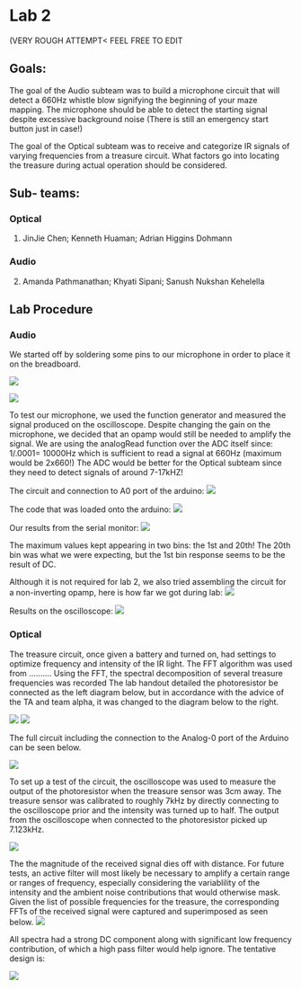 # Lab 2
(VERY ROUGH ATTEMPT< FEEL FREE TO EDIT
## Goals:
The goal of the Audio subteam was to build a microphone circuit that will detect a 660Hz whistle blow signifying the beginning of your maze mapping. The microphone should be able to detect the starting signal despite excessive background noise (There is still an emergency start button just in case!)

The goal of the Optical subteam was to receive and categorize IR signals of varying frequencies from a treasure circuit. What factors go into locating the treasure during actual operation should be considered.

## Sub- teams:
### Optical 
1. JinJie Chen; Kenneth Huaman; Adrian Higgins Dohmann
### Audio
2. Amanda Pathmanathan; Khyati Sipani; Sanush Nukshan Kehelella

## Lab Procedure

### Audio
We started off by soldering some pins to our microphone in order to place it on the breadboard. 

![](./image/lab2/IMG_1652.JPG)       

![](./image/lab2/IMG_6890.JPG)

To test our microphone, we used the function generator and measured the signal produced on the oscilloscope. 
Despite changing the gain on the microphone, we decided that an opamp would still be needed to amplify the signal. 
We are using the analogRead function over the ADC itself since:
1/.0001= 10000Hz which is sufficient to read a signal at 660Hz (maximum would be 2x660!)
The ADC would be better for the Optical subteam since they need to detect signals of around 7-17kHZ!

The circuit and connection to A0 port of the arduino:
![](./image/lab2/IMG_5680.JPG)

The code that was loaded onto the arduino:
![](./image/lab2/image-7.png)

Our results from the serial monitor: 
![](./image/lab2/image-8.jpg)

The maximum values kept appearing in two bins: the 1st and 20th! The 20th bin was what we were expecting, but the 1st bin response seems to be the result of DC. 

Although it is not required for lab 2, we also tried assembling the circuit for a non-inverting opamp, here is how far we got during lab:
![](./image/lab2/IMG_0959.JPG)

Results on the oscilloscope:
![](./image/lab2/IMG_9755.JPG)


### Optical
The treasure circuit, once given a battery and turned on, had settings to optimize frequency and intensity of the IR light.
The FFT algorithm was used from ..........
Using the FFT, the spectral decomposition of several treasure frequencies was recorded
The lab handout detailed the photoresistor be connected as the left diagram below, but in accordance with the advice of the TA and team alpha, it was changed to the diagram below to the right.

![](./image/lab2/orig.jpg)                  ![](./image/lab2/photocircuit.png)

The full circuit including the connection to the Analog-0 port of the Arduino can be seen below.

![](./image/lab2/2_1mod.jpg)

To set up a test of the circuit, the oscilloscope was used to measure the output of the photoresistor when the treasure sensor was 3cm away. The treasure sensor was calibrated to roughly 7kHz by directly connecting to the oscilloscope prior and the intensity was turned up to half. The output from the oscilloscope when connected to the photoresistor picked up 7.123kHz.

![](./image/lab2/2_2mod.jpg)

The the magnitude of the received signal dies off with distance. For future tests, an active filter will most likely be necessary to amplify a certain range or ranges of frequency, especially considering the variablility of the intensity and the ambient noise contributions that would otherwise mask. Given the list of possible frequencies for the treasure, the corresponding FFTs of the received signal were captured and superimposed as seen below.
![](./image/lab2/treas.jpg)

All spectra had a strong DC component along with significant low frequency contribution, of which a high pass filter would help ignore. The tentative design is: 

![](./image/lab2/filter.png)
